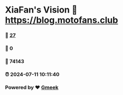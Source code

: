 # XiaFan's Vision :link: https://blog.motofans.club 
### :page_facing_up: [27](https://blog.motofans.club/tag.html) 
### :speech_balloon: 0 
### :hibiscus: 74143 
### :alarm_clock: 2024-07-11 10:11:40 
### Powered by :heart: [Gmeek](https://github.com/Meekdai/Gmeek)
